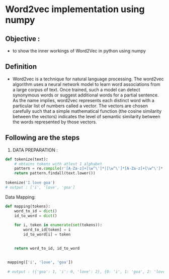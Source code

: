 # Word2vec implementation using numpy 
## Objective : 
- to show the inner workings of Word2Vec in python using numpy

## Definition
- Word2vec is a technique for natural language processing. The word2vec algorithm uses a neural network model to learn word associations from a large corpus of text. Once trained, such a model can detect synonymous words or suggest additional words for a partial sentence. As the name implies, word2vec represents each distinct word with a particular list of numbers called a vector. The vectors are chosen carefully such that a simple mathematical function (the cosine similarity between the vectors) indicates the level of semantic similarity between the words represented by those vectors.

## Following are the steps 
1. DATA PREPARATION : 
```python
def tokenize(text):
    # obtains tokens with atlest 1 alphabet 
    pattern = re.compile(r'[A-Za-z]+[\w^\']*|[\w^\']*[A-Za-z]+[\w^\']*')
    return pattern.findall(text.lower())
    
tokenize('I love goa')
# output : ['i', 'love', 'goa']
```
Data Mapping:
```python
def mapping(tokens):
    word_to_id = dict()
    id_to_word = dict()
    
    for i, token in enumerate(set(tokens)):
        word_to_id[token] = i
        id_to_word[i] = token

    
    return word_to_id, id_to_word
    
    
 mapping(['i', 'love', 'goa'])
 
 # output : ({'goa': 1, 'i': 0, 'love': 2}, {0: 'i', 1: 'goa', 2: 'love'})
```
